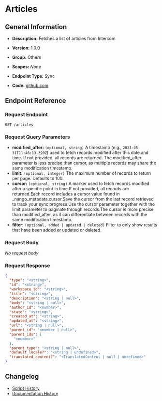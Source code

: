 <!-- BEGIN GENERATED CONTENT -->
# Articles

## General Information

- **Description:** Fetches a list of articles from Intercom

- **Version:** 1.0.0
- **Group:** Others
- **Scopes:** _None_
- **Endpoint Type:** Sync
- **Code:** [github.com](https://github.com/NangoHQ/integration-templates/tree/main/integrations/intercom/syncs/articles.ts)


## Endpoint Reference

### Request Endpoint

`GET /articles`

### Request Query Parameters

- **modified_after:** `(optional, string)` A timestamp (e.g., `2023-05-31T11:46:13.390Z`) used to fetch records modified after this date and time. If not provided, all records are returned. The modified_after parameter is less precise than cursor, as multiple records may share the same modification timestamp.
- **limit:** `(optional, integer)` The maximum number of records to return per page. Defaults to 100.
- **cursor:** `(optional, string)` A marker used to fetch records modified after a specific point in time.If not provided, all records are returned.Each record includes a cursor value found in _nango_metadata.cursor.Save the cursor from the last record retrieved to track your sync progress.Use the cursor parameter together with the limit parameter to paginate through records.The cursor is more precise than modified_after, as it can differentiate between records with the same modification timestamp.
- **filter:** `(optional, added | updated | deleted)` Filter to only show results that have been added or updated or deleted.

### Request Body

_No request body_

### Request Response

```json
{
  "type": "<string>",
  "id": "<string>",
  "workspace_id": "<string>",
  "title": "<string>",
  "description": "<string | null>",
  "body": "<string | null>",
  "author_id": "<number>",
  "state": "<string>",
  "created_at": "<string>",
  "updated_at": "<string>",
  "url": "<string | null>",
  "parent_id": "<number | null>",
  "parent_ids": [
    "<number>"
  ],
  "parent_type": "<string | null>",
  "default_locale?": "<string | undefined>",
  "translated_content?": "<TranslatedContent | null | undefined>"
}
```

## Changelog

- [Script History](https://github.com/NangoHQ/integration-templates/commits/main/integrations/intercom/syncs/articles.ts)
- [Documentation History](https://github.com/NangoHQ/integration-templates/commits/main/integrations/intercom/syncs/articles.md)

<!-- END  GENERATED CONTENT -->

